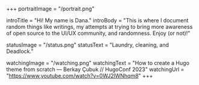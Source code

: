 +++
portraitImage = "/portrait.png"

introTitle = "Hi! My name is Dana."
introBody = "This is where I document random things like writings, my attempts at trying to bring more awareness of open source to the UI/UX community, and randomness. Enjoy (or not)!"

statusImage = "/status.png"
statusText = "Laundry, cleaning, and Deadlock."

watchingImage = "/watching.png"
watchingText = "How to create a Hugo theme from scratch — Berkay Çubuk // HugoConf 2023"
watchingUrl = "https://www.youtube.com/watch?v=0WJ2lWNhqm8"
+++